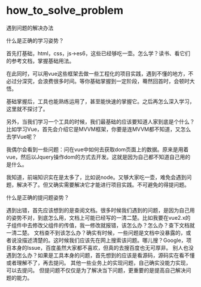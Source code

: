 # how_to_solve_problem
遇到问题的解决办法

什么是正确的学习姿势？

首先打基础，html，css，js->es6，这些已经够吃一壶。怎么学？读书、看它们的参考文档，掌握基础用法。

在此同时，可以用vue这些框架去做一些工程化的项目实践，遇到不懂的地方，不必过分深究，会浪费很多时间。等你基础掌握到一定阶段，蓦然回首时，会顿时大悟。

基础掌握后，工具也能熟练运用了，甚至能快速的掌握它。之后再怎么深入学习，这里就不探讨了。

另外，当我们学习一个工具的时候，我们最基础的应该要知道人家到底是个什么？比如学习Vue，首先会介绍它是MVVM框架，你要是连MVVM都不知道，又怎么去学Vue呢？

我偶尔会看到一些问题：问在vue中如何去获取dom页面上的数据。原来是用着vue，然后以Jquery操作dom的方式去开发。这就是因为自己都不知道自己用的是什么。

我知道，前端知识实在是太多了，比如说node。又够大家吃一壶，难免会遇到问题，解决不了。但又确实需要解决它才能进行项目实践。不可避免的得提问题。

什么是正确的提问题姿势？

遇到出错，首先应该想到的是查阅文档。很多时候我们遇到的问题，是因为自己用的姿势不对，到底怎么用，文档上可能已经写的一清二楚。比如我要在vue2.x的子组件中去修改父组件的传值，我一修改就报错，该怎么办？怎么办？查下文档就一清二楚。
文档查不到该怎么办？确实有时候，一些问题是文档中没暴露的，或者说没描述清楚的。这时候我们应该先在网上搜索该问题。哪儿搜？Google，项目本身的Issue，百度虽然大家都不喜欢，但真的去搜百度也无可厚非。
别人也没遇到怎么办？如果是工具本身的问题，首先想到的应该是看源码，源码实在看不懂或者理解不了，再去提问。
其他一些业务上的实现问题，自己确实没能力实现，可以去提问。
但提问题不仅仅是为了解决当下问题，更重要的是提高自己解决问题的能力。

